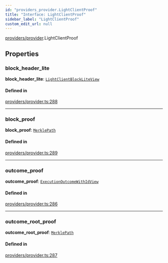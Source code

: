 ```yaml
---
id: "providers_provider.LightClientProof"
title: "Interface: LightClientProof"
sidebar_label: "LightClientProof"
custom_edit_url: null
---
```


[providers/provider](../modules/providers_provider.md).LightClientProof

## Properties

### block\_header\_lite

 **block\_header\_lite**: [`LightClientBlockLiteView`](providers_provider.LightClientBlockLiteView.md)

#### Defined in

[providers/provider.ts:288](https://github.com/near/near-api-js/blob/ef6d7fbf/packages/near-api-js/src/providers/provider.ts#L288)

___

### block\_proof

 **block\_proof**: [`MerklePath`](../modules/providers_provider.md#merklepath)

#### Defined in

[providers/provider.ts:289](https://github.com/near/near-api-js/blob/ef6d7fbf/packages/near-api-js/src/providers/provider.ts#L289)

___

### outcome\_proof

 **outcome\_proof**: [`ExecutionOutcomeWithIdView`](providers_provider.ExecutionOutcomeWithIdView.md)

#### Defined in

[providers/provider.ts:286](https://github.com/near/near-api-js/blob/ef6d7fbf/packages/near-api-js/src/providers/provider.ts#L286)

___

### outcome\_root\_proof

 **outcome\_root\_proof**: [`MerklePath`](../modules/providers_provider.md#merklepath)

#### Defined in

[providers/provider.ts:287](https://github.com/near/near-api-js/blob/ef6d7fbf/packages/near-api-js/src/providers/provider.ts#L287)
